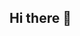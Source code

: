 ## Hi there 👋

<!--
**Joban-Bhangu77/Joban-Bhangu77** is a ✨ _special_ ✨ repository because its `README.md` (this file) appears on your GitHub profile.

🔭 I’m currently working on AI-powered solutions that merge cybersecurity, cloud infrastructure, and intelligent automation.

🌱 I’m currently learning deep learning, ethical AI, and how to scale AI models for real-world business impact.

👯 I’m looking to collaborate on AI research, cloud-native apps, cybersecurity automation, and innovative product development.

🤔 I’m looking for help with startup advisory, open-source AI projects, and building scalable tech businesses.

💬 Ask me about network/cloud security, Python, AI integration, startup strategy, or building a tech career from scratch.

📫 How to reach me: [Jobanjitsinghamritsar@gmail.com] | [https://www.linkedin.com/in/jobanjit-singh/] | [https://github.com/Joban-Bhangu77]

😄 Pronouns: He/Him

⚡ Fun fact: I went from national-level sports to network security—and now I’m combining that energy with AI innovation and entrepreneurship.

💡 Favorite tech combo: Python + Network Security + AI (TensorFlow, PyTorch, cloud platforms)

📚 I’m an obsessive learner and reader—covering AI, cybersecurity, tech entrepreneurship, personal development, and mindset. Some top reads: Deep Learning with Python, The Lean Startup, Atomic Habits, Zero to One, The Art of Invisibility, and Can't Hurt Me.

🏋️‍♂️ I believe in high-performance living—diving between AI models, lifting weights, reading at dawn, and chasing big visions.

🧠 Motto I live by: “Secure the present. Build the future. Evolve every day.”

🏆 Career highlights: 7+ years in Network & Cloud Security, pursuing a Master's in AI, building intelligent systems, and stepping into the world of entrepreneurship.

🚀 Future goal: To build a tech-driven business that creates impact, empowers people, and pushes innovation forward...
-->
